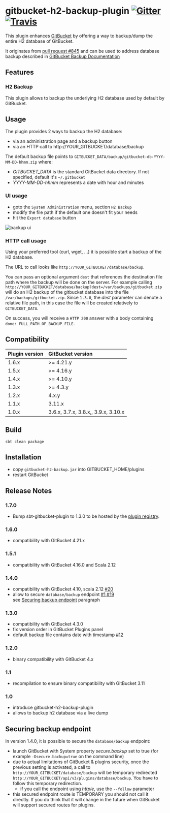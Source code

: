 # gitbucket-h2-backup-plugin [![Gitter](https://img.shields.io/gitter/room/gitbucket/gitbucket.js.svg?style=flat-square)](https://gitter.im/gitbucket/gitbucket) [![Travis](https://img.shields.io/travis/gitbucket-plugins/gitbucket-h2-backup-plugin.svg?style=flat-square)](https://travis-ci.org/gitbucket-plugins/gitbucket-h2-backup-plugin)

This plugin enhances [GitBucket](https://github.com/gitbucket/gitbucket) by offering a way to backup/dump the entire H2 database of GitBucket.

It originates from [pull request #845](takezoe/gitbucket#845) and can be used to address database backup described in [GitBucket Backup Documentation](https://github.com/gitbucket/gitbucket/wiki/Backup)

## Features

### H2 Backup

This plugin allows to backup the underlying H2 database used by default by GitBucket.

## Usage

The plugin provides 2 ways to backup the H2 database:

- via an administration page and a backup button
- via an HTTP call to http://YOUR_GITBUCKET/database/backup

The default backup file points to `GITBUCKET_DATA/backup/gitbucket-db-YYYY-MM-DD-hhmm.zip` where:

- _GITBUCKET_DATA_ is the standard GitBucket data directory. If not specified, default it's `~/.gitbucket`
- _YYYY-MM-DD-hhmm_ represents a date with hour and minutes

### UI usage

- goto the `System Administration` menu, section `H2 Backup`
- modify the file path if the default one doesn't fit your needs
- hit the `Export database` button

![backup ui](https://cloud.githubusercontent.com/assets/1119660/9659908/3d0afcd4-5253-11e5-8124-39f8a538f6c3.png)

### HTTP call usage

Using your preferred tool (curl, wget, ...) it is possible start a backup of the H2 database.

The URL to call looks like `http://YOUR_GITBUCKET/database/backup`.

You can pass an optional argument `dest` that references the destination file path where the backup will be done on the server. For example calling `http://YOUR_GITBUCKET/database/backup?dest=/var/backups/gitbucket.zip` will do an H2 backup of the gitbucket database into the file `/var/backups/gitbucket.zip`.
Since `1.3.0`, the _dest_ parameter can denote a relative file path, in this case the file will be created relatively to `GITBUCKET_DATA`.

On success, you will receive a `HTTP 200` answer with a body containing `done: FULL_PATH_OF_BACKUP_FILE`.

## Compatibility

Plugin version | GitBucket version
:--------------|:-----------------
1.6.x          | >= 4.21.y  |  
1.5.x          | >= 4.16.y
1.4.x          | >= 4.10.y
1.3.x          | >= 4.3.y
1.2.x          | 4.x.y
1.1.x          | 3.11.x
1.0.x          | 3.6.x, 3.7.x, 3.8.x,, 3.9.x, 3.10.x

## Build

```
sbt clean package
```

## Installation

- copy `gitbucket-h2-backup.jar` into GITBUCKET_HOME/plugins
- restart GitBucket

## Release Notes

### 1.7.0
- Bump sbt-gitbucket-plugin to 1.3.0 to be hosted by the [plugin registry](https://plugins.gitbucket-community.org/).

### 1.6.0
- compatibility with GitBucket 4.21.x

### 1.5.1
- compatibility with GitBucket 4.16.0 and Scala 2.12

### 1.4.0

- compatibility with GitBucket 4.10, scala 2.12 [#20](https://github.com/gitbucket-plugins/gitbucket-h2-backup-plugin/issues/20)
- allow to secure `database/backup` endpoint [#1](https://github.com/gitbucket-plugins/gitbucket-h2-backup-plugin/issues/1),[#19](https://github.com/gitbucket-plugins/gitbucket-h2-backup-plugin/issues/19)  
   see [Securing backup endpoint](#securing-backup-endpoint) paragraph

### 1.3.0

- compatibility with GitBucket 4.3.0
- fix version order in GitBucket Plugins panel
- default backup file contains date with timestamp [#12](https://github.com/gitbucket-plugins/gitbucket-h2-backup-plugin/issues/12)

### 1.2.0

- binary compatibility with GitBucket 4.x

### 1.1

- recompilation to ensure binary compatibility with GitBucket 3.11

### 1.0

- introduce gitbucket-h2-backup-plugin
- allows to backup h2 database via a live dump

## Securing backup endpoint

In version 1.4.0, it is possible to secure the `database/backup` endpoint:

- launch GitBucket with System property _secure.backup_ set to true (for example `-Dsecure.backup=true` on the command line)
- due to actual limitations of GitBucket & plugins security, once the previous setting is activated,
a call to `http://YOUR_GITBUCKET/database/backup` will be temporary redirected `http://YOUR_GITBUCKET/api/v3/plugins/database/backup`.
You have to follow this temporary redirection.
   - if you call the endpoint using _httpie_, use the `--follow` parameter
- this secured endpoint route is TEMPORARY you should not call it directly.
If you do think that it will change in the future when GitBucket will support secured routes for plugins.  
